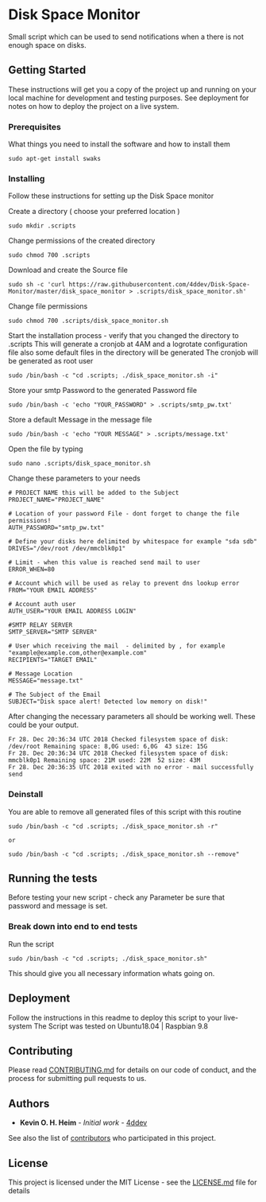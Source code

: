 # Disk Space Monitor

Small script which can be used to send notifications when a there is not enough space on disks.

## Getting Started

These instructions will get you a copy of the project up and running on your local machine for development and testing purposes. See deployment for notes on how to deploy the project on a live system.

### Prerequisites

What things you need to install the software and how to install them

```
sudo apt-get install swaks 
```

### Installing

Follow these instructions for setting up the Disk Space monitor

Create a directory ( choose your preferred location )

```
sudo mkdir .scripts 
```

Change permissions of the created directory

```
sudo chmod 700 .scripts
```

Download and create the Source file 

```
sudo sh -c 'curl https://raw.githubusercontent.com/4ddev/Disk-Space-Monitor/master/disk_space_monitor > .scripts/disk_space_monitor.sh'
```

Change file permissions 

```
sudo chmod 700 .scripts/disk_space_monitor.sh
```

Start the installation process - verify that you changed the directory to .scripts
This will generate a cronjob at 4AM and a logrotate configuration file also some default files in the directory will be generated 
The cronjob will be generated as root user 
```
sudo /bin/bash -c "cd .scripts; ./disk_space_monitor.sh -i"
```

Store your smtp Password to the generated Password file 

```
sudo /bin/bash -c 'echo "YOUR_PASSWORD" > .scripts/smtp_pw.txt'
```

Store a default Message in the message file 

```
sudo /bin/bash -c 'echo "YOUR MESSAGE" > .scripts/message.txt'
```


Open the file by typing 

```
sudo nano .scripts/disk_space_monitor.sh 
```

Change these parameters to your needs 

```
# PROJECT NAME this will be added to the Subject 
PROJECT_NAME="PROJECT_NAME"

# Location of your password File - dont forget to change the file permissions!
AUTH_PASSWORD="smtp_pw.txt"

# Define your disks here delimited by whitespace for example "sda sdb" 
DRIVES="/dev/root /dev/mmcblk0p1"

# Limit - when this value is reached send mail to user
ERROR_WHEN=80

# Account which will be used as relay to prevent dns lookup error
FROM="YOUR EMAIL ADDRESS"

# Account auth user
AUTH_USER="YOUR EMAIL ADDRESS LOGIN"

#SMTP RELAY SERVER 
SMTP_SERVER="SMTP SERVER"

# User which receiving the mail  - delimited by , for example "example@example.com,other@example.com"
RECIPIENTS="TARGET EMAIL"

# Message Location 
MESSAGE="message.txt" 

# The Subject of the Email 
SUBJECT="Disk space alert! Detected low memory on disk!"
```

After changing the necessary parameters all should be working well. These could be your output.

```
Fr 28. Dec 20:36:34 UTC 2018 Checked filesystem space of disk: /dev/root Remaining space: 8,0G used: 6,0G  43 size: 15G
Fr 28. Dec 20:36:34 UTC 2018 Checked filesystem space of disk: mmcblk0p1 Remaining space: 21M used: 22M  52 size: 43M
Fr 28. Dec 20:36:35 UTC 2018 exited with no error - mail successfully send
```

### Deinstall 

You are able to remove all generated files of this script with this routine 
```
sudo /bin/bash -c "cd .scripts; ./disk_space_monitor.sh -r"

or 

sudo /bin/bash -c "cd .scripts; ./disk_space_monitor.sh --remove"
```

## Running the tests

Before testing your new script - check any Parameter be sure that password and message is set. 

### Break down into end to end tests

Run the script

```
sudo /bin/bash -c "cd .scripts; ./disk_space_monitor.sh"
```

This should give you all necessary information whats going on.

## Deployment

Follow the instructions in this readme to deploy this script to your live-system 
The Script was tested on Ubuntu18.04 | Raspbian 9.8


## Contributing

Please read [CONTRIBUTING.md]() for details on our code of conduct, and the process for submitting pull requests to us.


## Authors

* **Kevin O. H. Heim** - *Initial work* - [4ddev](https://github.com/4ddev)

See also the list of [contributors](https://github.com/your/project/contributors) who participated in this project.

## License

This project is licensed under the MIT License - see the [LICENSE.md](LICENSE.md) file for details


